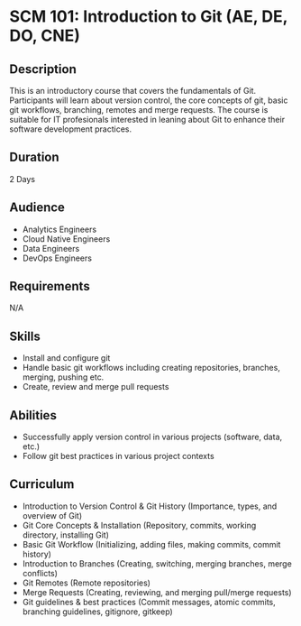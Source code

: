 # SCM 101: Introduction to Git (AE, DE, DO, CNE)
## Description
This is an introductory course that covers the fundamentals of Git. Participants will learn about version control, the core concepts of git, basic git workflows, branching, remotes and merge requests. The course is suitable for IT profesionals interested in leaning about Git to enhance their software development practices.

## Duration
2 Days

## Audience
* Analytics Engineers
* Cloud Native Engineers
* Data Engineers
* DevOps Engineers

## Requirements
N/A

## Skills
* Install and configure git
* Handle basic git workflows including creating repositories, branches, merging, pushing etc.
* Create, review and merge pull requests

## Abilities 
* Successfully apply version control in various projects (software, data, etc.)
* Follow git best practices in various project contexts

## Curriculum
* Introduction to Version Control & Git History (Importance, types, and overview of Git)
* Git Core Concepts & Installation (Repository, commits, working directory, installing Git)
* Basic Git Workflow (Initializing, adding files, making commits, commit history)
* Introduction to Branches (Creating, switching, merging branches, merge conflicts)
* Git Remotes (Remote repositories)
* Merge Requests (Creating, reviewing, and merging pull/merge requests)
* Git guidelines & best practices (Commit messages, atomic commits, branching guidelines, gitignore, gitkeep)
